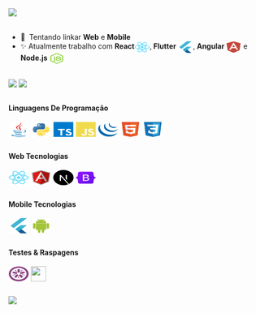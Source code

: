<div>
    <img src="https://i.imgur.com/stQksFl.jpeg" height="280" style="max-width: 100%;">
    <h2 dir="auto"></h2>
    <ul dir="auto">
    <li><g-emoji class="g-emoji" alias="seedling" >📱</g-emoji> &nbsp;Tentando linkar <strong>Web</strong> e <strong>Mobile</strong></li>
    <li><g-emoji class="g-emoji" alias="sparkles" >✨</g-emoji> Atualmente trabalho com <strong>React<a target="_blank" rel="noopener noreferrer" href="https://github.com/devicons/devicon/blob/master/icons/react/react-original.svg"><img align="center" height="22.5" width="30" src="https://github.com/devicons/devicon/blob/master/icons/react/react-original.svg" style="max-width: 100%;"></a></strong>,<strong> Flutter </strong><a target="_blank" rel="noopener noreferrer" href="https://github.com/devicons/devicon/blob/master/icons/flutter/flutter-original.svg"><img align="center" height="22.5" width="30" src="https://github.com/devicons/devicon/blob/master/icons/flutter/flutter-original.svg" style="max-width: 100%;"></a>,<strong> Angular </strong><a target="_blank" rel="noopener noreferrer" href="https://github.com/devicons/devicon/blob/master/icons/angularjs/angularjs-plain.svg"><img align="center" height="22.5" width="30" src="https://github.com/devicons/devicon/blob/master/icons/angularjs/angularjs-plain.svg"></a> e <strong> Node.js </strong><a target="_blank" rel="noopener noreferrer" href="https://github.com/devicons/devicon/blob/master/icons/nodejs/nodejs-plain.svg"><img align="center" height="22.5" width="30" src="https://github.com/devicons/devicon/blob/master/icons/nodejs/nodejs-plain.svg"></a></li>
    </ul>
</div>
<h2 dir="auto"></h2>
<a href="mailto:mateusccabr@gmail.com"><img src="https://camo.githubusercontent.com/927d6b3961fa048ff7303daf291cb5869dfa25018997cf8c1373c2f6a85b1458/68747470733a2f2f696d672e736869656c64732e696f2f62616467652f2d476d61696c2d2532333333333f7374796c653d666f722d7468652d6261646765266c6f676f3d676d61696c266c6f676f436f6c6f723d7768697465" data-canonical-src="https://img.shields.io/badge/-Gmail-%23333?style=for-the-badge&amp;logo=gmail&amp;logoColor=white" style="max-width: 100%;"></a>
<a href="https://www.linkedin.com/in/cabraiz/" rel="nofollow"><img src="https://camo.githubusercontent.com/c00f87aeebbec37f3ee0857cc4c20b21fefde8a96caf4744383ebfe44a47fe3f/68747470733a2f2f696d672e736869656c64732e696f2f62616467652f2d4c696e6b6564496e2d2532333030373742353f7374796c653d666f722d7468652d6261646765266c6f676f3d6c696e6b6564696e266c6f676f436f6c6f723d7768697465" data-canonical-src="https://img.shields.io/badge/-LinkedIn-%230077B5?style=for-the-badge&amp;logo=linkedin&amp;logoColor=white" style="max-width: 100%;"></a>
<h2 dir="auto"></h2>
<h4 dir="auto">Linguagens De Programação</h4>
<div>
  <a target="_blank" rel="noopener noreferrer" href="https://github.com/devicons/devicon/blob/master/icons/java/java-original.svg"><img align="center" height="30" width="40" src="https://github.com/devicons/devicon/blob/master/icons/java/java-original.svg" style="max-width: 100%;"></a>
  <a target="_blank" rel="noopener noreferrer" href="https://github.com/devicons/devicon/blob/master/icons/python/python-original.svg"><img align="center" height="30" width="40" src="https://github.com/devicons/devicon/blob/master/icons/python/python-original.svg" style="max-width: 100%;"></a>
  <a target="_blank" rel="noopener noreferrer" href="https://github.com/devicons/devicon/blob/master/icons/typescript/typescript-original.svg"><img align="center" height="30" width="40" src="https://github.com/devicons/devicon/blob/master/icons/typescript/typescript-original.svg" style="max-width: 100%;"></a>
  <a target="_blank" rel="noopener noreferrer" href="https://raw.githubusercontent.com/devicons/devicon/master/icons/javascript/javascript-plain.svg"><img align="center" height="30" width="40" src="https://raw.githubusercontent.com/devicons/devicon/master/icons/javascript/javascript-plain.svg" style="max-width: 100%;"></a>
  <a target="_blank" rel="noopener noreferrer" href="https://github.com/devicons/devicon/blob/master/icons/jquery/jquery-original.svg"><img align="center" height="30" width="40" src="https://github.com/devicons/devicon/blob/master/icons/jquery/jquery-original.svg" style="max-width: 100%;"></a>
  <a target="_blank" rel="noopener noreferrer" href="https://raw.githubusercontent.com/devicons/devicon/master/icons/html5/html5-original.svg"><img align="center" height="30" width="40" src="https://raw.githubusercontent.com/devicons/devicon/master/icons/html5/html5-original.svg" style="max-width: 100%;"></a>
  <a target="_blank" rel="noopener noreferrer" href="https://raw.githubusercontent.com/devicons/devicon/master/icons/css3/css3-original.svg"><img align="center" height="30" width="40" src="https://raw.githubusercontent.com/devicons/devicon/master/icons/css3/css3-original.svg" style="max-width: 100%;"></a>
</div>
<h2 dir="auto"></h2>
<h4 dir="auto">Web Tecnologias</h4>
<div>
  <a target="_blank" rel="noopener noreferrer" href="https://github.com/devicons/devicon/blob/master/icons/react/react-original.svg"><img align="center" height="30" width="40" src="https://github.com/devicons/devicon/blob/master/icons/react/react-original.svg" style="max-width: 100%;"></a>
  <a target="_blank" rel="noopener noreferrer" href="https://github.com/devicons/devicon/blob/master/icons/angularjs/angularjs-original.svg"><img align="center" height="30" width="40" src="https://raw.githubusercontent.com/devicons/devicon/master/icons/angularjs/angularjs-original.svg" style="max-width: 100%;"></a>
  <a target="_blank" rel="noopener noreferrer" href="https://github.com/devicons/devicon/blob/master/icons/nextjs/nextjs-original.svg"><img align="center" height="30" width="40" src="https://github.com/devicons/devicon/blob/master/icons/nextjs/nextjs-original.svg" style="max-width: 100%;"></a>
  <a target="_blank" rel="noopener noreferrer" href="https://github.com/devicons/devicon/blob/master/icons/bootstrap/bootstrap-original.svg"><img align="center" height="30" width="40" src="https://github.com/devicons/devicon/raw/master/icons/bootstrap/bootstrap-original.svg" style="max-width: 100%;"></a>
</div>
<h2 dir="auto"></h2>
<h4 dir="auto">Mobile Tecnologias</h4>
<div>
  <a target="_blank" rel="noopener noreferrer" href="https://github.com/devicons/devicon/blob/master/icons/flutter/flutter-original.svg"><img align="center" height="30" width="40" src="https://github.com/devicons/devicon/blob/master/icons/flutter/flutter-original.svg" style="max-width: 100%;"></a>
  <a target="_blank" rel="noopener noreferrer" href="https://github.com/devicons/devicon/blob/master/icons/android/android-original.svg"><img align="center" height="30" width="40" src="https://github.com/devicons/devicon/blob/master/icons/android/android-original.svg" style="max-width: 100%;"></a>
</div>
<h2 dir="auto"></h2>
<h4 dir="auto">Testes & Raspagens</h4>
<div>
  <a target="_blank" rel="noopener noreferrer" href="https://github.com/devicons/devicon/blob/master/icons/jasmine/jasmine-plain.svg"><img align="center" height="30" width="40" src="https://github.com/devicons/devicon/blob/master/icons/jasmine/jasmine-plain.svg" style="max-width: 100%;"></a>
  <a target="_blank" rel="noopener noreferrer" href="https://avatars0.githubusercontent.com/u/983927?v=3&s=400"><img align="center" height="30" width="30" src="https://avatars0.githubusercontent.com/u/983927?v=3&s=400" style="max-width: 100%;"></a>
</div>
<h2 dir="auto"></h2>
<img height="180em" src="https://github-readme-stats.vercel.app/api/top-langs/?username=cabraiz&layout=compact&theme=dracula" style="max-width: 100%;">

